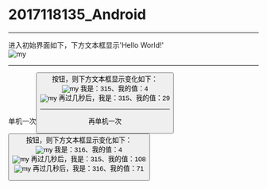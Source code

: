 # 2017118135_Android
****
进入初始界面如下，下方文本框显示'Hello World!'  
![my](https://github.com/nicewithgreat/2017118135_Android/blob/master/img/thread0.PNG)
****
单机一次<button>按钮，则下方文本框显示变化如下：  
![my](https://github.com/nicewithgreat/2017118135_Android/blob/master/img/thread1_0.PNG)
  我是：315、我的值：4  
![my](https://github.com/nicewithgreat/2017118135_Android/blob/master/img/thread1_1.PNG)
  再过几秒后，我是：315、我的值：29  
****
再单机一次<button>按钮，则下方文本框显示变化如下：  
![my](https://github.com/nicewithgreat/2017118135_Android/blob/master/img/thread2_0.PNG)
  我是：316、我的值：4  
![my](https://github.com/nicewithgreat/2017118135_Android/blob/master/img/thread2_1.PNG)
  再过几秒后，我是：315、我的值：108  
![my](https://github.com/nicewithgreat/2017118135_Android/blob/master/img/thread2_2.PNG)
  再过几秒后，我是：316、我的值：71  
